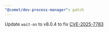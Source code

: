```yaml
---
"@comet/dev-process-manager": patch
---
```


Update `wait-on` to v8.0.4 to fix [CVE-2025-7783](https://github.com/advisories/GHSA-fjxv-7rqg-78g4)
